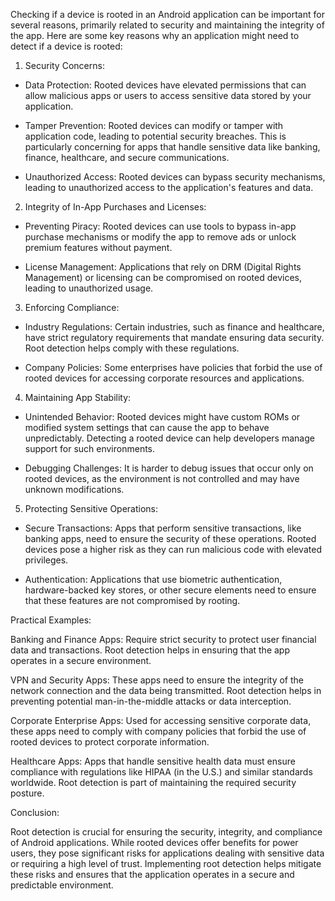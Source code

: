 Checking if a device is rooted in an Android application can be important for several reasons, primarily related to security and maintaining the integrity of the app. Here are some key reasons why an application might need to detect if a device is rooted:
1. Security Concerns:

*  Data Protection: Rooted devices have elevated permissions that can allow malicious apps or users to access sensitive data stored by your application.

*  Tamper Prevention: Rooted devices can modify or tamper with application code, leading to potential security breaches. This is particularly concerning for apps that handle sensitive data like banking, finance,     healthcare, and secure communications.

*  Unauthorized Access: Rooted devices can bypass security mechanisms, leading to unauthorized access to the application's features and data.

2. Integrity of In-App Purchases and Licenses:

*  Preventing Piracy: Rooted devices can use tools to bypass in-app purchase mechanisms or modify the app to remove ads or unlock premium features without payment.

*  License Management: Applications that rely on DRM (Digital Rights Management) or licensing can be compromised on rooted devices, leading to unauthorized usage.

3. Enforcing Compliance:

*  Industry Regulations: Certain industries, such as finance and healthcare, have strict regulatory requirements that mandate ensuring data security. Root detection helps comply with these regulations.

*  Company Policies: Some enterprises have policies that forbid the use of rooted devices for accessing corporate resources and applications.

4. Maintaining App Stability:

*  Unintended Behavior: Rooted devices might have custom ROMs or modified system settings that can cause the app to behave unpredictably. Detecting a rooted device can help developers manage support for such         environments.

*  Debugging Challenges: It is harder to debug issues that occur only on rooted devices, as the environment is not controlled and may have unknown modifications.

5. Protecting Sensitive Operations:

*  Secure Transactions: Apps that perform sensitive transactions, like banking apps, need to ensure the security of these operations. Rooted devices pose a higher risk as they can run malicious code with elevated    privileges.

*  Authentication: Applications that use biometric authentication, hardware-backed key stores, or other secure elements need to ensure that these features are not compromised by rooting.

Practical Examples:

Banking and Finance Apps:
Require strict security to protect user financial data and transactions. Root detection helps in ensuring that the app operates in a secure environment.

VPN and Security Apps:
These apps need to ensure the integrity of the network connection and the data being transmitted. Root detection helps in preventing potential man-in-the-middle attacks or data interception.

Corporate Enterprise Apps:
Used for accessing sensitive corporate data, these apps need to comply with company policies that forbid the use of rooted devices to protect corporate information.

Healthcare Apps:
Apps that handle sensitive health data must ensure compliance with regulations like HIPAA (in the U.S.) and similar standards worldwide. Root detection is part of maintaining the required security posture.

Conclusion:

Root detection is crucial for ensuring the security, integrity, and compliance of Android applications. While rooted devices offer benefits for power users, they pose significant risks for applications dealing with sensitive data or requiring a high level of trust. Implementing root detection helps mitigate these risks and ensures that the application operates in a secure and predictable environment.
